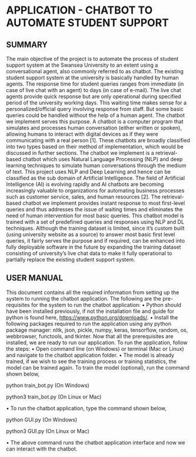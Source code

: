 # APPLICATION - CHATBOT TO AUTOMATE STUDENT SUPPORT
 
## SUMMARY
The main objective of the project is to automate the process of student support system at the Swansea University to an extent using a conversational agent, also commonly referred to as chatbot. The existing student support system at the university is basically handled by human agents. The response time for student queries ranges from immediate (in case of live chat with an agent) to days (in case of e-mail). The live chat agents provide quick response but are only operational during specified period of the university working days. This waiting time makes sense for a personalized/official query involving response from staff. But some basic queries could be handled without the help of a human agent. The chatbot we implement serves this purpose.
A chatbot is a computer program that simulates and processes human conversation (either written or spoken), allowing humans to interact with digital devices as if they were communicating with a real person [1]. These chatbots are broadly classified into two types based on their method of implementation, which would be discussed in further sections. The chatbot we implement is a retrieval-based chatbot which uses Natural Language Processing (NLP) and deep learning techniques to simulate human conversations through the medium of text. This project uses NLP and Deep Learning and hence can be classified as the sub domain of Artificial Intelligence. The field of Artificial Intelligence (AI) is evolving rapidly and AI chatbots are becoming increasingly valuable to organizations for automating business processes such as customer service, sales, and human resources [2]. The retrieval-based chatbot we implement provides instant response to most first-level queries and thus addresses the issue of waiting times and eliminates the need of human intervention for most basic queries. This chatbot model is trained with a set of predefined queries and responses using NLP and DL techniques. Although the training dataset is limited, since it’s custom built (using university website as a source) to answer most basic first level queries, it fairly serves the purpose and if required, can be enhanced into fully deployable software in the future by expanding the training dataset consisting of university’s live chat data to make it fully operational to partially replace the existing student support system.

## USER MANUAL

This document contains all the required information from setting up the system to running the chatbot application. The following are the pre-requisites for the system to run the chatbot application:
•	Python should have been installed previously, if not the installation file and guide for python is found here, https://www.python.org/downloads/.
•	Install the following packages required to run the application using any python package manager: nltk, json, pickle, numpy, keras, tensorflow, random, os, webbrowser, functools, and tkinter.
Now that all the prerequisites are installed, we are ready to run our application. To run the application, follow the steps:
•	Open command line (on Windows) or terminal (Mac or Linux) and navigate to the chatbot application folder.
•	The model is already trained, if we wish to see the training process or training statistics, the model can be trained again. To train the model (optional), run the command shown below,

python train_bot.py (On Windows)

python3 train_bot.py (On Linux or Mac)

•	To run the chatbot application, type the command shown below,

python GUI.py (On Windows)

python3 GUI.py (On Linux or Mac)

•	The above command runs the chatbot application interface and now we can interact with the chatbot.


